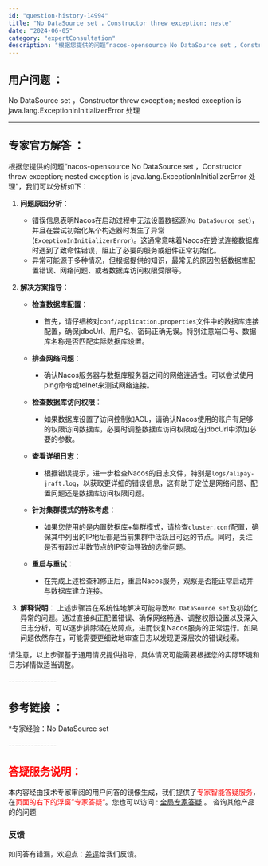 ```yaml
---
id: "question-history-14994"
title: "No DataSource set ，Constructor threw exception; neste"
date: "2024-06-05"
category: "expertConsultation"
description: "根据您提供的问题“nacos-opensource No DataSource set ，Constructor threw exception; nested exception is java.lang.ExceptionInInitializerError 处理”，我们可以分析如下：1. **"
---
```


## 用户问题 ： 
 No DataSource set ，Constructor threw exception; nested exception is java.lang.ExceptionInInitializerError 处理  

---------------
## 专家官方解答 ：

根据您提供的问题“nacos-opensource No DataSource set ，Constructor threw exception; nested exception is java.lang.ExceptionInInitializerError 处理”，我们可以分析如下：

1. **问题原因分析**：
   - 错误信息表明Nacos在启动过程中无法设置数据源(`No DataSource set`)，并且在尝试初始化某个构造器时发生了异常(`ExceptionInInitializerError`)。这通常意味着Nacos在尝试连接数据库时遇到了致命性错误，阻止了必要的服务或组件正常初始化。
   - 异常可能源于多种情况，但根据提供的知识，最常见的原因包括数据库配置错误、网络问题、或者数据库访问权限受限等。

2. **解决方案指导**：
   - **检查数据库配置**：
     - 首先，请仔细核对`conf/application.properties`文件中的数据库连接配置，确保jdbcUrl、用户名、密码正确无误。特别注意端口号、数据库名称是否匹配实际数据库设置。
     
   - **排查网络问题**：
     - 确认Nacos服务器与数据库服务器之间的网络连通性。可以尝试使用ping命令或telnet来测试网络连接。
     
   - **检查数据库访问权限**：
     - 如果数据库设置了访问控制如ACL，请确认Nacos使用的账户有足够的权限访问数据库，必要时调整数据库访问权限或在jdbcUrl中添加必要的参数。
     
   - **查看详细日志**：
     - 根据错误提示，进一步检查Nacos的日志文件，特别是`logs/alipay-jraft.log`，以获取更详细的错误信息，这有助于定位是网络问题、配置问题还是数据库访问权限问题。
     
   - **针对集群模式的特殊考虑**：
     - 如果您使用的是内置数据库+集群模式，请检查`cluster.conf`配置，确保其中列出的IP地址都是当前集群中活跃且可达的节点。同时，关注是否有超过半数节点的IP变动导致的选举问题。
     
   - **重启与重试**：
     - 在完成上述检查和修正后，重启Nacos服务，观察是否能正常启动并与数据库建立连接。

3. **解释说明**：
    上述步骤旨在系统性地解决可能导致`No DataSource set`及初始化异常的问题。通过直接纠正配置错误、确保网络畅通、调整权限设置以及深入日志分析，可以逐步排除潜在故障点，进而恢复Nacos服务的正常运行。如果问题依然存在，可能需要更细致地审查日志以发现更深层次的错误线索。

请注意，以上步骤基于通用情况提供指导，具体情况可能需要根据您的实际环境和日志详情做适当调整。


<font color="#949494">---------------</font> 


## 参考链接 ：

*专家经验：No DataSource set 


 <font color="#949494">---------------</font> 
 


## <font color="#FF0000">答疑服务说明：</font> 

本内容经由技术专家审阅的用户问答的镜像生成，我们提供了<font color="#FF0000">专家智能答疑服务</font>，在<font color="#FF0000">页面的右下的浮窗”专家答疑“</font>。您也可以访问 : [全局专家答疑](https://answer.opensource.alibaba.com/docs/intro) 。 咨询其他产品的的问题

### 反馈
如问答有错漏，欢迎点：[差评](https://ai.nacos.io/user/feedbackByEnhancerGradePOJOID?enhancerGradePOJOId=15047)给我们反馈。
